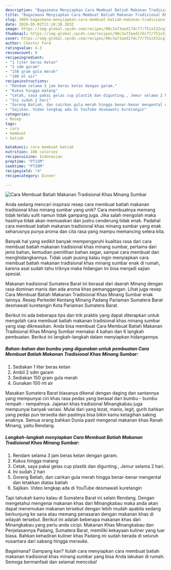 ```yaml
---
description: "Bagaimana Menyiapkan Cara Membuat Batiah Makanan Tradisional Khas Minang Sumbar yang Sempurna"
title: "Bagaimana Menyiapkan Cara Membuat Batiah Makanan Tradisional Khas Minang Sumbar yang Sempurna"
slug: 3869-bagaimana-menyiapkan-cara-membuat-batiah-makanan-tradisional-khas-minang-sumbar-yang-sempurna
date: 2020-05-02T21:18:38.283Z
image: https://img-global.cpcdn.com/recipes/90c3a73aed17dc77/751x532cq70/cara-membuat-batiah-makanan-tradisional-khas-minang-sumbar-foto-resep-utama.jpg
thumbnail: https://img-global.cpcdn.com/recipes/90c3a73aed17dc77/751x532cq70/cara-membuat-batiah-makanan-tradisional-khas-minang-sumbar-foto-resep-utama.jpg
cover: https://img-global.cpcdn.com/recipes/90c3a73aed17dc77/751x532cq70/cara-membuat-batiah-makanan-tradisional-khas-minang-sumbar-foto-resep-utama.jpg
author: Chester Ford
ratingvalue: 4.3
reviewcount: 9
recipeingredient:
- "1 liter beras ketan"
- "2 sdm garam"
- "150 gram gula merah"
- "100 ml air"
recipeinstructions:
- "Rendam selama 3 jam beras ketan dengan garam."
- "Kukus hingga matang"
- "Cetak, saya pakai gelas cup plastik dan digunting., Jemur selama 2 hari."
- "Ini sudah 2 hari"
- "Goreng Batiah, dan cairkan gula merah hingga benar-benar mengental dan letakkan diatas batiah"
- "Sajikan. Video lengkap ada di YouTube desmawati kuretangin"
categories:
- Resep
tags:
- cara
- membuat
- batiah

katakunci: cara membuat batiah 
nutrition: 108 calories
recipecuisine: Indonesian
preptime: "PT15M"
cooktime: "PT39M"
recipeyield: "4"
recipecategory: Dinner

---
```



![Cara Membuat Batiah Makanan Tradisional Khas Minang Sumbar](https://img-global.cpcdn.com/recipes/90c3a73aed17dc77/751x532cq70/cara-membuat-batiah-makanan-tradisional-khas-minang-sumbar-foto-resep-utama.jpg)

Anda sedang mencari inspirasi resep cara membuat batiah makanan tradisional khas minang sumbar yang unik? Cara membuatnya memang tidak terlalu sulit namun tidak gampang juga. Jika salah mengolah maka hasilnya tidak akan memuaskan dan justru cenderung tidak enak. Padahal cara membuat batiah makanan tradisional khas minang sumbar yang enak seharusnya punya aroma dan cita rasa yang mampu memancing selera kita.

Banyak hal yang sedikit banyak mempengaruhi kualitas rasa dari cara membuat batiah makanan tradisional khas minang sumbar, pertama dari jenis bahan, kemudian pemilihan bahan segar, sampai cara membuat dan menghidangkannya. Tidak usah pusing kalau ingin menyiapkan cara membuat batiah makanan tradisional khas minang sumbar enak di rumah, karena asal sudah tahu triknya maka hidangan ini bisa menjadi sajian spesial.

Makanan tradisional Sumatera Barat ini berasal dari daerah Minang dengan rasa dominan manis dan ada aroma khas pemanggangan. Lihat juga resep Cara Membuat Batiah Makanan Tradisional Khas Minang Sumbar enak lainnya. Resep Perkedel Kentang Minang Padang Pariaman Sumatera Barat desmawati kuretangin Kota Pariaman Sumatera Barat.


Berikut ini ada beberapa tips dan trik praktis yang dapat diterapkan untuk mengolah cara membuat batiah makanan tradisional khas minang sumbar yang siap dikreasikan. Anda bisa membuat Cara Membuat Batiah Makanan Tradisional Khas Minang Sumbar memakai 4 bahan dan 6 langkah pembuatan. Berikut ini langkah-langkah dalam menyiapkan hidangannya.

<!--inarticleads1-->

##### Bahan-bahan dan bumbu yang digunakan untuk pembuatan Cara Membuat Batiah Makanan Tradisional Khas Minang Sumbar:

1. Sediakan 1 liter beras ketan
1. Ambil 2 sdm garam
1. Sediakan 150 gram gula merah
1. Gunakan 100 ml air


Masakan Sumatera Barat biasanya dikenal dengan daging dan santannya yang mempunyai ciri khas rasa pedas yang berasal dari bumbu - bumbu rempah - rempahnya. Jajanan khas tradisional Minangkabau juga mempunyai banyak variasi. Mulai dari yang lezat, manis, legit, gurih bahkan yang pedas pun tersedia dan pastinya bisa bikin kamu ketagihan saking enaknya. Semua orang bahkan Dunia pasti mengenal makanan khas Ranah Minang, yaitu Rendang. 

<!--inarticleads2-->

##### Langkah-langkah menyiapkan Cara Membuat Batiah Makanan Tradisional Khas Minang Sumbar:

1. Rendam selama 3 jam beras ketan dengan garam.
1. Kukus hingga matang
1. Cetak, saya pakai gelas cup plastik dan digunting., Jemur selama 2 hari.
1. Ini sudah 2 hari
1. Goreng Batiah, dan cairkan gula merah hingga benar-benar mengental dan letakkan diatas batiah
1. Sajikan. Video lengkap ada di YouTube desmawati kuretangin


Tapi tahukah kamu kalau di Sumatera Barat ini selain Rendang. Dengan mengetahui mengenai makanan khas dari Minangkabau maka anda akan dapat menemukan makanan tersebut dengan lebih mudah apabila sedang berkunjung ke sana atau memang penasaran dengan makanan khas di wilayah tersebut. Berikut ini adalah beberapa makanan khas dari Minangkabau yang perlu anda cicipi. Makanan Khas Minangkabau dan Penjelasannya Padang, Sumatera Barat, memiliki kekayaan kuliner yang luar biasa. Bahkan kehadiran kuliner khas Padang ini sudah berada di seluruh nusantara dari sabang hingga merauke. 

Bagaimana? Gampang kan? Itulah cara menyiapkan cara membuat batiah makanan tradisional khas minang sumbar yang bisa Anda lakukan di rumah. Semoga bermanfaat dan selamat mencoba!
